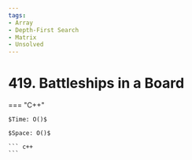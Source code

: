 ```yaml
---
tags:
- Array
- Depth-First Search
- Matrix
- Unsolved
---
```



# 419. Battleships in a Board

=== "C++"

    $Time: O()$

    $Space: O()$

    ``` c++
    ```
